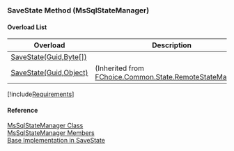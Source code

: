 ﻿### SaveState Method (MsSqlStateManager)

#### Overload List

| Overload | Description |
| --- | --- |
| [SaveState(Guid,Byte\[\])](FChoice.Common~FChoice.Common.State.MsSqlStateManager~SaveState(Guid,Byte[]).md) |   |
| [SaveState(Guid,Object)](FChoice.Common~FChoice.Common.State.RemoteStateManager~SaveState(Guid,Object).md) | (Inherited from [FChoice.Common.State.RemoteStateManager](FChoice.Common~FChoice.Common.State.RemoteStateManager.md)) |

[!include[Requirements](../partials/requirements.md)]



#### Reference

[MsSqlStateManager Class](FChoice.Common~FChoice.Common.State.MsSqlStateManager.md)  
[MsSqlStateManager Members](FChoice.Common~FChoice.Common.State.MsSqlStateManager_members.md)  
[Base Implementation in SaveState](FChoice.Common~FChoice.Common.State.RemoteStateManager~SaveState.md)